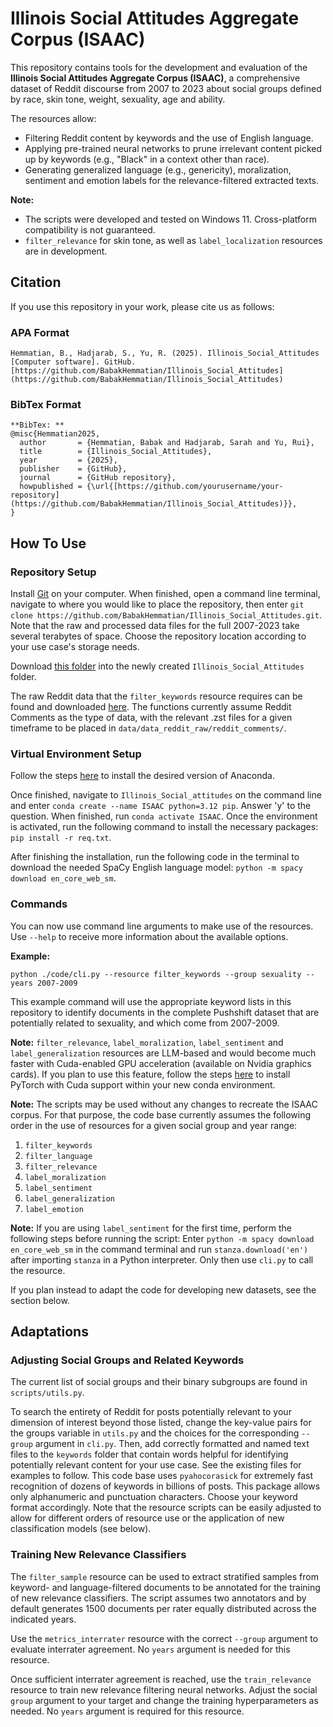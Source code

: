 # Illinois Social Attitudes Aggregate Corpus (ISAAC)
This repository contains tools for the development and evaluation of the **Illinois Social Attitudes Aggregate Corpus (ISAAC)**, a comprehensive dataset of Reddit discourse from 2007 to 2023 about social groups defined by race, skin tone, weight, sexuality, age and ability. 

The resources allow:
- Filtering Reddit content by keywords and the use of English language. 
- Applying pre-trained neural networks to prune irrelevant content picked up by keywords (e.g., "Black" in a context other than race). 
- Generating generalized language (e.g., genericity), moralization, sentiment and emotion labels for the relevance-filtered extracted texts.

**Note:**
- The scripts were developed and tested on Windows 11. Cross-platform compatibility is not guaranteed.
- ```filter_relevance``` for skin tone, as well as ```label_localization``` resources are in development. 

## Citation
If you use this repository in your work, please cite us as follows:

### APA Format
```
Hemmatian, B., Hadjarab, S., Yu, R. (2025). Illinois_Social_Attitudes [Computer software]. GitHub. [https://github.com/BabakHemmatian/Illinois_Social_Attitudes](https://github.com/BabakHemmatian/Illinois_Social_Attitudes)
```
### BibTex Format
```
**BibTex: **
@misc{Hemmatian2025,
  author       = {Hemmatian, Babak and Hadjarab, Sarah and Yu, Rui},
  title        = {Illinois_Social_Attitudes},
  year         = {2025},
  publisher    = {GitHub},
  journal      = {GitHub repository},
  howpublished = {\url{[https://github.com/yourusername/your-repository](https://github.com/BabakHemmatian/Illinois_Social_Attitudes)}},
}
```
## How To Use

### Repository Setup
Install [Git](https://git-scm.com/book/en/v2/Getting-Started-Installing-Git) on your computer. When finished, open a command line terminal, navigate to where you would like to place the repository, then enter ```git clone https://github.com/BabakHemmatian/Illinois_Social_Attitudes.git```. Note that the raw and processed data files for the full 2007-2023 take several terabytes of space. Choose the repository location according to your use case's storage needs.

Download [this folder](https://drive.google.com/drive/folders/1TqxjRRMZ3LTGWRCMkK6_tnIo_Zg1vms1?usp=sharing) into the newly created ```Illinois_Social_Attitudes``` folder.

The raw Reddit data that the ```filter_keywords``` resource requires can be found and downloaded [here](https://academictorrents.com/details/ba051999301b109eab37d16f027b3f49ade2de13). The functions currently assume Reddit Comments as the type of data, with the relevant .zst files for a given timeframe to be placed in ```data/data_reddit_raw/reddit_comments/```. 

### Virtual Environment Setup
Follow the steps [here](https://docs.conda.io/projects/conda/en/latest/user-guide/install/index.html) to install the desired version of Anaconda. 

Once finished, navigate to ```Illinois_Social_attitudes``` on the command line and enter ```conda create --name ISAAC python=3.12 pip```. Answer 'y' to the question. When finished, run ```conda activate ISAAC```. Once the environment is activated, run the following command to install the necessary packages: ```pip install -r req.txt```. 

After finishing the installation, run the following code in the terminal to download the needed SpaCy English language model: ```python -m spacy download en_core_web_sm```.

### Commands
You can now use command line arguments to make use of the resources. Use ```--help``` to receive more information about the available options. 

**Example:**
```
python ./code/cli.py --resource filter_keywords --group sexuality --years 2007-2009
```
This example command will use the appropriate keyword lists in this repository to identify documents in the complete Pushshift dataset that are potentially related to sexuality, and which come from 2007-2009. 

**Note:** ```filter_relevance```, ```label_moralization```, ```label_sentiment``` and ```label_generalization``` resources are LLM-based and would become much faster with Cuda-enabled GPU acceleration (available on Nvidia graphics cards). If you plan to use this feature, follow the steps [here](https://medium.com/@harunijaz/a-step-by-step-guide-to-installing-cuda-with-pytorch-in-conda-on-windows-verifying-via-console-9ba4cd5ccbef) to install PyTorch with Cuda support within your new conda environment.

**Note:** The scripts may be used without any changes to recreate the ISAAC corpus. For that purpose, the code base currently assumes the following order in the use of resources for a given social group and year range:

1. ```filter_keywords```
2. ```filter_language```
3. ```filter_relevance```
4. ```label_moralization```
5. ```label_sentiment```
6. ```label_generalization```
7. ```label_emotion```

**Note:** If you are using ```label_sentiment``` for the first time, perform the following steps before running the script: Enter ```python -m spacy download en_core_web_sm``` in the command terminal and run ```stanza.download('en')``` after importing ```stanza``` in a Python interpreter. Only then use ```cli.py``` to call the resource. 

If you plan instead to adapt the code for developing new datasets, see the section below. 

## Adaptations

### Adjusting Social Groups and Related Keywords
The current list of social groups and their binary subgroups are found in ```scripts/utils.py```. 

To search the entirety of Reddit for posts potentially relevant to your dimension of interest beyond those listed, change the key-value pairs for the groups variable in ```utils.py``` and the choices for the corresponding ```--group``` argument in ```cli.py```. Then, add correctly formatted and named text files to the ```keywords``` folder that contain words helpful for identifying potentially relevant content for your use case. See the existing files for examples to follow. This code base uses ```pyahocorasick``` for extremely fast recognition of dozens of keywords in billions of posts. This package allows only alphanumeric and punctuation characters. Choose your keyword format accordingly. Note that the resource scripts can be easily adjusted to allow for different orders of resource use or the application of new classification models (see below). 

### Training New Relevance Classifiers
The ```filter_sample``` resource can be used to extract stratified samples from keyword- and language-filtered documents to be annotated for the training of new relevance classifiers. The script assumes two annotators and by default generates 1500 documents per rater equally distributed across the indicated years. 

Use the ```metrics_interrater``` resource with the correct ```--group``` argument to evaluate interrater agreement. No ```years``` argument is needed for this resource.

Once sufficient interrater agreement is reached, use the ```train_relevance``` resource to train new relevance filtering neural networks. Adjust the social ```group``` argument to your target and change the training hyperparameters as needed. No ```years``` argument is required for this resource.
